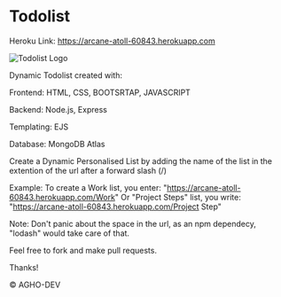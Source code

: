 # Todolist
Heroku Link: https://arcane-atoll-60843.herokuapp.com

![Todolist Logo](https://camo.githubusercontent.com/795a913d179054a64feb2be208bd685c873d0d2e15ffd54cffb292d479682ad8/68747470733a2f2f6d656469612e67697068792e636f6d2f6d656469612f74716d514d4f4d544c4847466d5667664d4d2f67697068792e676966)

Dynamic Todolist created with:

Frontend: HTML, CSS, BOOTSRTAP, JAVASCRIPT

Backend: Node.js, Express

Templating: EJS

Database: MongoDB Atlas


Create a Dynamic Personalised List by adding the name of the list in the extention of the url after a forward slash (/)

Example: To create a Work list, you enter: "https://arcane-atoll-60843.herokuapp.com/Work"
 Or "Project Steps" list, you write: "https://arcane-atoll-60843.herokuapp.com/Project Step" 
 
 
 Note: Don't panic about the space in the url, as an npm dependecy, "lodash" would take care of that.
 
 Feel free to fork and make pull requests.
 
 Thanks!
 
 
 
 © AGHO-DEV
